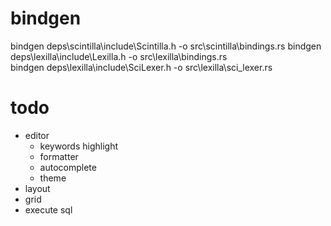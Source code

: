# bindgen

bindgen deps\scintilla\include\Scintilla.h -o src\scintilla\bindings.rs
bindgen deps\lexilla\include\Lexilla.h -o src\lexilla\bindings.rs  
bindgen deps\lexilla\include\SciLexer.h -o src\lexilla\sci_lexer.rs

# todo

- editor
  - keywords highlight
  - formatter
  - autocomplete
  - theme
- layout
- grid
- execute sql
